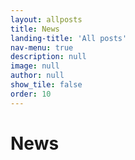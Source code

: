 ```yaml
---
layout: allposts
title: News
landing-title: 'All posts'
nav-menu: true
description: null
image: null
author: null
show_tile: false
order: 10
---
```


<h1>News</h1>
